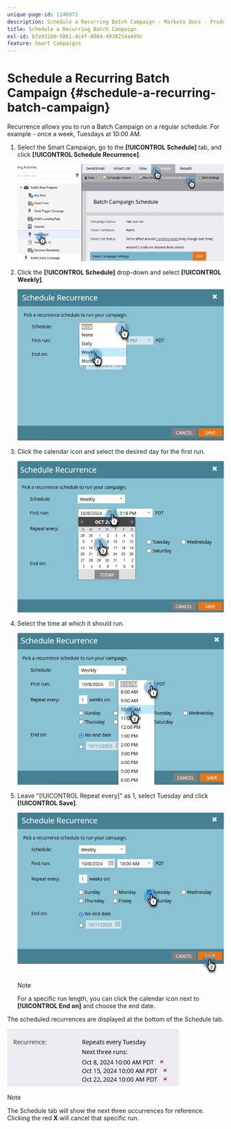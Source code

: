 ```yaml
---
unique-page-id: 1146972
description: Schedule a Recurring Batch Campaign - Marketo Docs - Product Documentation
title: Schedule a Recurring Batch Campaign
exl-id: b7a931b0-5061-4c4f-8084-4938254a4d9c
feature: Smart Campaigns
---
```

# Schedule a Recurring Batch Campaign {#schedule-a-recurring-batch-campaign}

Recurrence allows you to run a Batch Campaign on a regular schedule. For example - once a week, Tuesdays at 10:00 AM.

1. Select the Smart Campaign, go to the **[!UICONTROL Schedule]** tab, and click **[!UICONTROL Schedule Recurrence]**.

   ![](assets/schedule-a-recurring-batch-campaign-1.png)

1. Click the **[!UICONTROL Schedule]** drop-down and select **[!UICONTROL Weekly]**.

   ![](assets/schedule-a-recurring-batch-campaign-2.png)

1. Click the calendar icon and select the desired day for the first run.

   ![](assets/schedule-a-recurring-batch-campaign-3.png)

1. Select the time at which it should run.

   ![](assets/schedule-a-recurring-batch-campaign-4.png)

1. Leave "[!UICONTROL Repeat every]" as 1, select Tuesday and click **[!UICONTROL Save]**.

   ![](assets/schedule-a-recurring-batch-campaign-5.png)

   >[!NOTE]
   >
   >For a specific run length, you can click the calendar icon next to **[!UICONTROL End on]** and choose the end date.

The scheduled recurrences are displayed at the bottom of the Schedule tab.

   ![](assets/schedule-a-recurring-batch-campaign-6.png)

>[!NOTE]
>
>The Schedule tab will show the next three occurrences for reference. Clicking the red **X** will cancel that specific run.
